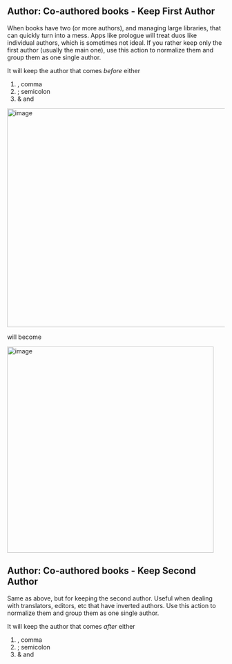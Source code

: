 

## **Author: Co-authored books - Keep First Author**

When books have two (or more authors), and managing large libraries, that can quickly turn into a mess. Apps like prologue will treat duos like individual authors, which is sometimes not ideal. If you rather keep only the first author (usually the main one), use this action to normalize them and group them as one single author. 

It will keep the author that comes _before_ either 
1) , comma 
2) ; semicolon
3) & and 

<img width="507" alt="image" src="https://user-images.githubusercontent.com/100229664/196849721-9581984a-aa6d-4b92-b5aa-1132a0bf1bcb.png">


will become

<img width="478" alt="image" src="https://user-images.githubusercontent.com/100229664/196850314-7243a48a-40a6-4092-ab52-979402c9cda5.png">

## **Author: Co-authored books - Keep Second Author**

Same as above, but for keeping the second author. Useful when dealing with translators, editors, etc that have inverted authors. Use this action to normalize them and group them as one single author. 

It will keep the author that comes _after_ either 
1) , comma 
2) ; semicolon
3) & and 

